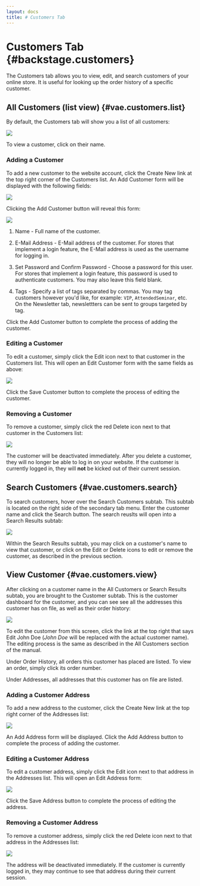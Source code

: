 ```yaml
---
layout: docs
title: # Customers Tab
---
```


# Customers Tab {#backstage.customers}

The Customers tab allows you to view, edit, and search customers of your
online store. It is useful for looking up the order history of a
specific customer.

## All Customers (list view) {#vae.customers.list}

By default, the Customers tab will show you a list of all customers:

![](assets/images/screenshots/content_management/customer_list_view.png)

To view a customer, click on their name.

### Adding a Customer

To add a new customer to the website account, click the Create New link
at the top right corner of the Customers list. An Add Customer form will
be displayed with the following fields:

![](assets/images/screenshots/content_management/customer_list_view_create_new_button.png)

Clicking the Add Customer button will reveal this form:

![](assets/images/screenshots/content_management/add_customer_form.png)

1.  Name - Full name of the customer.

2.  E-Mail Address - E-Mail address of the customer. For stores that
    implement a login feature, the E-Mail address is used as the
    username for logging in.

3.  Set Password and Confirm Password - Choose a password for this user.
    For stores that implement a login feature, this password is used to
    authenticate customers. You may also leave this field blank.

4.  Tags - Specify a list of tags separated by commas. You may tag
    customers however you'd like, for example: `VIP`,
    `AttendedSeminar`, etc. On the Newsletter tab, newslettters can be
    sent to groups targeted by tag.

Click the Add Customer button to complete the process of adding the
customer.

### Editing a Customer

To edit a customer, simply click the Edit icon next to that customer in
the Customers list. This will open an Edit Customer form with the same
fields as above:

![](assets/images/screenshots/content_management/customer_edit_form.png)

Click the Save Customer button to complete the process of editing the
customer.

### Removing a Customer

To remove a customer, simply click the red Delete icon next to that
customer in the Customers list:

![](assets/images/screenshots/content_management/customers_delete_button.png)

The customer will be deactivated immediately. After you delete a
customer, they will no longer be able to log in on your website. If the
customer is currently logged in, they will **not** be kicked out of
their current session.

## Search Customers {#vae.customers.search}

To search customers, hover over the Search Customers subtab. This subtab
is located on the right side of the secondary tab menu. Enter the
customer name and click the Search button. The search reuslts will open
into a Search Results subtab:

![](assets/images/screenshots/content_management/customers_search.png)

Within the Search Results subtab, you may click on a customer's name to
view that customer, or click on the Edit or Delete icons to edit or
remove the customer, as described in the previous section.

## View Customer {#vae.customers.view}

After clicking on a customer name in the All Customers or Search Results
subtab, you are brought to the Customer subtab. This is the customer
dashboard for the customer, and you can see see all the addresses this
customer has on file, as well as their order history:

![](assets/images/screenshots/content_management/customer_info_view.png)

To edit the customer from this screen, click the link at the top right
that says Edit John Doe (*John Doe* will be replaced with the actual
customer name). The editing process is the same as described in the All
Customers section of the manual.

Under Order History, all orders this customer has placed are listed. To
view an order, simply click its order number.

Under Addresses, all addresses that this customer has on file are
listed.

### Adding a Customer Address

To add a new address to the customer, click the Create New link at the
top right corner of the Addresses list:

![](assets/images/screenshots/content_management/customer_info_create_new_address_button.png)

An Add Address form will be displayed. Click the Add Address button to
complete the process of adding the customer.

### Editing a Customer Address

To edit a customer address, simply click the Edit icon next to that
address in the Addresses list. This will open an Edit Address form:

![](assets/images/screenshots/content_management/customer_address_edit.png)

Click the Save Address button to complete the process of editing the
address.

### Removing a Customer Address

To remove a customer address, simply click the red Delete icon next to
that address in the Addresses list:

![](assets/images/screenshots/content_management/customer_remove_address_button.png)

The address will be deactivated immediately. If the customer is
currently logged in, they may continue to see that address during their
current session.
